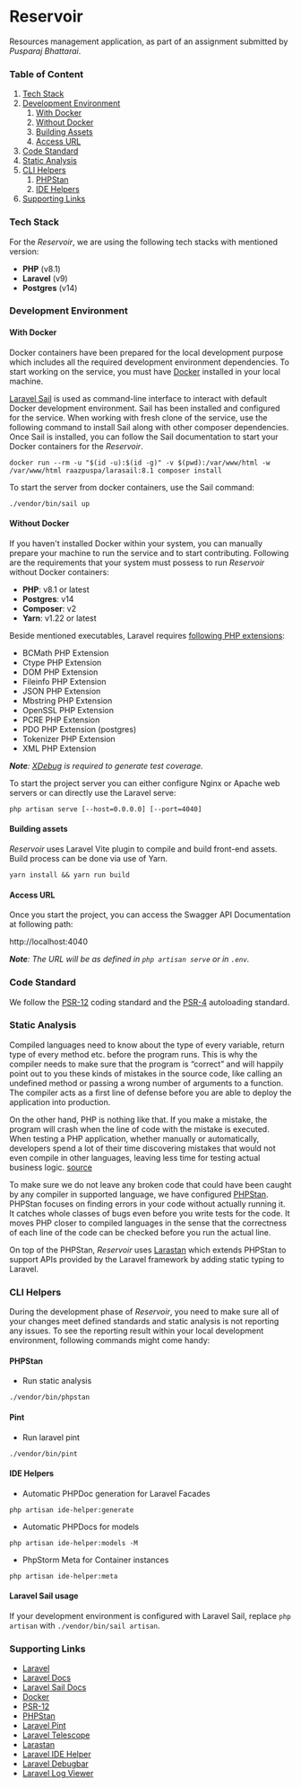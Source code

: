 # Reservoir

Resources management application, as part of an assignment submitted by _Pusparaj Bhattarai_.

### Table of Content

1. [Tech Stack](#tech-stack)
2. [Development Environment](#development-environment)
    1. [With Docker](#with-docker)
    2. [Without Docker](#without-docker)
    3. [Building Assets](#building-assets)
    4. [Access URL](#access-url)
3. [Code Standard](#code-standard)
4. [Static Analysis](#static-analysis)
5. [CLI Helpers](#cli-helpers)
    1. [PHPStan](#phpstan)
    2. [IDE Helpers](#ide-helpers)
6. [Supporting Links](#supporting-links)

### Tech Stack

For the _Reservoir_, we are using the following tech stacks with mentioned version:

- **PHP** (v8.1)
- **Laravel** (v9)
- **Postgres** (v14)

### Development Environment

#### With Docker

Docker containers have been prepared for the local development purpose which includes all the required development
environment dependencies. To start working on the service, you must have [Docker](https://docker.com) installed in your
local machine.

[Laravel Sail](https://laravel.com/docs/9.x/sail) is used as command-line interface to interact with default Docker
development environment. Sail has been installed and configured for the service. When working with fresh clone of the
service, use the following command to install Sail along with other composer dependencies. Once Sail is installed, you
can follow the Sail documentation to start your Docker containers for the _Reservoir_.

```shell
docker run --rm -u "$(id -u):$(id -g)" -v $(pwd):/var/www/html -w /var/www/html raazpuspa/larasail:8.1 composer install
```

To start the server from docker containers, use the Sail command:

```shell
./vendor/bin/sail up
```

#### Without Docker

If you haven't installed Docker within your system, you can manually prepare your machine to run the service and to
start contributing. Following are the requirements that your system must possess to run _Reservoir_ without Docker
containers:

- **PHP**: v8.1 or latest
- **Postgres**: v14
- **Composer**: v2
- **Yarn**: v1.22 or latest

Beside mentioned executables, Laravel
requires [following PHP extensions](https://laravel.com/docs/9.x/deployment#server-requirements):

- BCMath PHP Extension
- Ctype PHP Extension
- DOM PHP Extension
- Fileinfo PHP Extension
- JSON PHP Extension
- Mbstring PHP Extension
- OpenSSL PHP Extension
- PCRE PHP Extension
- PDO PHP Extension (postgres)
- Tokenizer PHP Extension
- XML PHP Extension

_**Note**: [XDebug](https://xdebug.org/) is required to generate test coverage._

To start the project server you can either configure Nginx or Apache web servers or can directly use the Laravel serve:

```shell
php artisan serve [--host=0.0.0.0] [--port=4040]
```

#### Building assets

_Reservoir_ uses Laravel Vite plugin to compile and build front-end assets. Build process can be done via use of Yarn.

```shell
yarn install && yarn run build
```

#### Access URL

Once you start the project, you can access the Swagger API Documentation at following path:

http://localhost:4040

_**Note**: The URL will be as defined in `php artisan serve` or in `.env`._

### Code Standard

We follow the [PSR-12](https://www.php-fig.org/psr/psr-12/) coding standard and the
[PSR-4](https://www.php-fig.org/psr/psr-4/) autoloading standard.

### Static Analysis

Compiled languages need to know about the type of every variable, return type of every method etc. before the program
runs. This is why the compiler needs to make sure that the program is “correct” and will happily point out to you these
kinds of mistakes in the source code, like calling an undefined method or passing a wrong number of arguments to a
function. The compiler acts as a first line of defense before you are able to deploy the application into production.

On the other hand, PHP is nothing like that. If you make a mistake, the program will crash when the line of code with
the mistake is executed. When testing a PHP application, whether manually or automatically, developers spend a lot of
their time discovering mistakes that would not even compile in other languages, leaving less time for testing actual
business logic. [source](https://phpstan.org/blog/find-bugs-in-your-code-without-writing-tests)

To make sure we do not leave any broken code that could have been caught by any compiler in supported language, we have
configured [PHPStan](https://phpstan.org/). PHPStan focuses on finding errors in your code without actually running it.
It catches whole classes of bugs even before you write tests for the code. It moves PHP closer to compiled languages in
the sense that the correctness of each line of the code can be checked before you run the actual line.

On top of the PHPStan, _Reservoir_ uses [Larastan](https://github.com/nunomaduro/larastan) which extends PHPStan to
support APIs provided by the Laravel framework by adding static typing to Laravel.

### CLI Helpers

During the development phase of _Reservoir_, you need to make sure all of your changes meet defined standards and
static analysis is not reporting any issues. To see the reporting result within your local development environment,
following commands might come handy:

#### PHPStan

- Run static analysis

```shell
./vendor/bin/phpstan
```

#### Pint

- Run laravel pint

```shell
./vendor/bin/pint
```

#### IDE Helpers

- Automatic PHPDoc generation for Laravel Facades

```shell
php artisan ide-helper:generate
```

- Automatic PHPDocs for models

```shell
php artisan ide-helper:models -M
```

- PhpStorm Meta for Container instances

```shell
php artisan ide-helper:meta
```

#### Laravel Sail usage

If your development environment is configured with Laravel Sail, replace `php artisan` with `./vendor/bin/sail artisan`.

### Supporting Links

- [Laravel](https://laravel.com)
- [Laravel Docs](https://laravel.com/docs/9.x)
- [Laravel Sail Docs](https://laravel.com/docs/9.x/sail)
- [Docker](https://docker.com)
- [PSR-12](https://www.php-fig.org/psr/psr-12/)
- [PHPStan](https://phpstan.org/)
- [Laravel Pint](https://github.com/laravel/pint)
- [Laravel Telescope](https://github.com/laravel/telescope)
- [Larastan](https://github.com/nunomaduro/larastan)
- [Laravel IDE Helper](https://github.com/barryvdh/laravel-ide-helper)
- [Laravel Debugbar](https://github.com/barryvdh/laravel-debugbar)
- [Laravel Log Viewer](https://github.com/rap2hpoutre/laravel-log-viewer)
